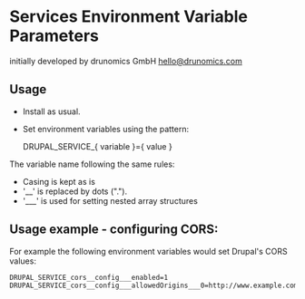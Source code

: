 # Services Environment Variable Parameters
initially developed by drunomics GmbH <hello@drunomics.com>


## Usage

* Install as usual.
* Set environment variables using the pattern:


    DRUPAL_SERVICE_{ variable }={ value }

The variable name following the same rules:

 * Casing is kept as is
 * '__' is replaced by dots (".").
 * '___' is used for setting nested array structures
 
 
 ## Usage example - configuring CORS:
 
For example the following environment variables would set Drupal's CORS values:

    DRUPAL_SERVICE_cors__config___enabled=1
    DRUPAL_SERVICE_cors__config___allowedOrigins___0=http://www.example.com
